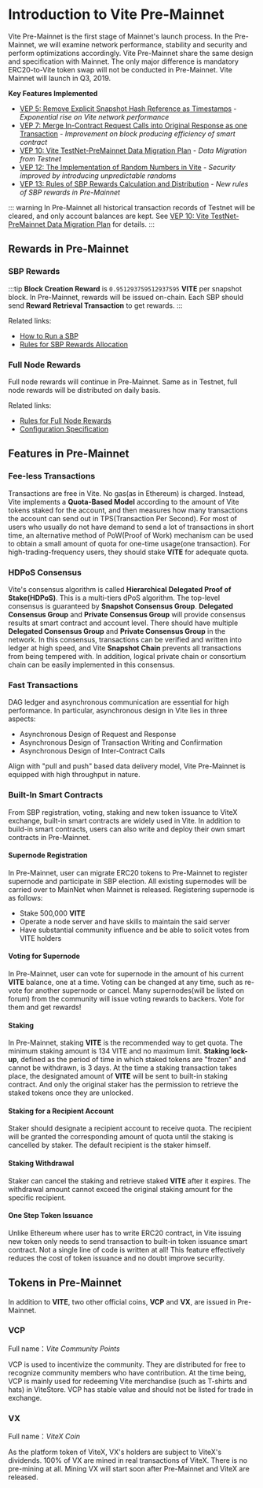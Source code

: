 # Introduction to Vite Pre-Mainnet <Badge text="2.0.x"/>

Vite Pre-Mainnet is the first stage of Mainnet's launch process. In the Pre-Mainnet, we will examine network performance, stability and security and perform optimizations accordingly.
Vite Pre-Mainnet share the same design and specification with Mainnet. The only major difference is mandatory ERC20-to-Vite token swap will not be conducted in Pre-Mainnet.
Vite Mainnet will launch in Q3, 2019.

**Key Features Implemented**

* [VEP 5: Remove Explicit Snapshot Hash Reference as Timestamps](/vep/vep-5.html) - *Exponential rise on Vite network performance*
* [VEP 7: Merge In-Contract Request Calls into Original Response as one Transaction](/vep/vep-7.html) - *Improvement on block producing efficiency of smart contract*
* [VEP 10: Vite TestNet-PreMainnet Data Migration Plan](/vep/vep-10.html) - *Data Migration from Testnet*
* [VEP 12: The Implementation of Random Numbers in Vite](/vep/vep-12.html) - *Security improved by introducing unpredictable randoms*
* [VEP 13: Rules of SBP Rewards Calculation and Distribution](/vep/vep-13.html) - *New rules of SBP rewards in Pre-Mainnet*

::: warning
In Pre-Mainnet all historical transaction records of Testnet will be cleared, and only account balances are kept. 
See [VEP 10: Vite TestNet-PreMainnet Data Migration Plan](/zh/vep/vep-10.html) for details.
:::

## Rewards in Pre-Mainnet

### SBP Rewards

:::tip
**Block Creation Reward** is `0.951293759512937595` **VITE** per snapshot block. In Pre-Mainnet, rewards will be issued on-chain. Each SBP should send **Reward Retrieval Transaction** to get rewards.
:::

Related links:

* [How to Run a SBP][sbp-manage]
* [Rules for SBP Rewards Allocation][sbp-reward]

### Full Node Rewards

Full node rewards will continue in Pre-Mainnet. Same as in Testnet, full node rewards will be distributed on daily basis. 

Related links:

* [Rules for Full Node Rewards][fullnode-reward]
* [Configuration Specification](../node/install.md#full-node-reward)

## Features in Pre-Mainnet

### Fee-less Transactions

Transactions are free in Vite. No gas(as in Ethereum) is charged. Instead, Vite implements a **Quota-Based Model** according to the amount of Vite tokens staked for the account, and then measures how many transactions the account can send out in TPS(Transaction Per Second). 
For most of users who usually do not have demand to send a lot of transactions in short time, an alternative method of PoW(Proof of Work) mechanism can be used to obtain a small amount of quota for one-time usage(one transaction). 
For high-trading-frequency users, they should stake **VITE** for adequate quota.

### HDPoS Consensus

Vite's consensus algorithm is called **Hierarchical Delegated Proof of Stake(HDPoS)**. This is a multi-tiers dPoS algorithm.
The top-level consensus is guaranteed by **Snapshot Consensus Group**. **Delegated Consensus Group** and **Private Consensus Group** will provide consensus results at smart contract and account level.
There should have multiple **Delegated Consensus Group** and **Private Consensus Group** in the network.
In this consensus, transactions can be verified and written into ledger at high speed, and Vite **Snapshot Chain** prevents all transactions from being tempered with. 
In addition, logical private chain or consortium chain can be easily implemented in this consensus.

### Fast Transactions

DAG ledger and asynchronous communication are essential for high performance. In particular, asynchronous design in Vite lies in three aspects: 

* Asynchronous Design of Request and Response 
* Asynchronous Design of Transaction Writing and Confirmation 
* Asynchronous Design of Inter-Contract Calls

Align with "pull and push" based data delivery model, Vite Pre-Mainnet is equipped with high throughput in nature.

### Built-In Smart Contracts

From SBP registration, voting, staking and new token issuance to ViteX exchange, built-in smart contracts are widely used in Vite.
In addition to build-in smart contracts, users can also write and deploy their own smart contracts in Pre-Mainnet.

#### Supernode Registration

In Pre-Mainnet, user can migrate ERC20 tokens to Pre-Mainnet to register supernode and participate in SBP election. All existing supernodes will be carried over to MainNet when Mainnet is released. 
Registering supernode is as follows:

* Stake 500,000 **VITE**
* Operate a node server and have skills to maintain the said server
* Have substantial community influence and be able to solicit votes from VITE holders

#### Voting for Supernode

In Pre-Mainnet, user can vote for supernode in the amount of his current **VITE** balance, one at a time. Voting can be changed at any time, such as re-vote for another supernode or cancel. 
Many supernodes(will be listed on forum) from the community will issue voting rewards to backers. Vote for them and get rewards!

#### Staking

In Pre-Mainnet, staking **VITE** is the recommended way to get quota. The minimum staking amount is 134 VITE and no maximum limit. 
**Staking lock-up**, defined as the period of time in which staked tokens are "frozen" and cannot be withdrawn, is 3 days. At the time a staking transaction takes place, the designated amount of **VITE** will be sent to built-in staking contract. And only the original staker has the permission to retrieve the staked tokens once they are unlocked.

#### Staking for a Recipient Account

Staker should designate a recipient account to receive quota. The recipient will be granted the corresponding amount of quota until the staking is cancelled by staker. The default recipient is the staker himself.

#### Staking Withdrawal

Staker can cancel the staking and retrieve staked **VITE** after it expires. The withdrawal amount cannot exceed the original staking amount for the specific recipient.

#### One Step Token Issuance

Unlike Ethereum where user has to write ERC20 contract, in Vite issuing new token only needs to send transaction to built-in token issuance smart contract. Not a single line of code is written at all!
This feature effectively reduces the cost of token issuance and no doubt improve security.

## Tokens in Pre-Mainnet

In addition to **VITE**, two other official coins, **VCP** and **VX**, are issued in Pre-Mainnet.

### VCP

Full name：*Vite Community Points*

VCP is used to incentivize the community. They are distributed for free to recognize community members who have contribution. At the time being, VCP is mainly used for redeeming Vite merchandise (such as T-shirts and hats) in ViteStore. 
VCP has stable value and should not be listed for trade in exchange.

### VX

Full name：*ViteX Coin*

As the platform token of ViteX, VX's holders are subject to ViteX's dividends. 100% of VX are mined in real transactions of ViteX. There is no pre-mining at all.
Mining VX will start soon after Pre-Mainnet and ViteX are released.

[sbp-reward]: <../rule/sbp.html#SBP-rewards>
[fullnode-reward]: <../rule/fullnode.html>
[sbp-manage]: <../node/sbp.html>
[web-wallet]: <https://wallet.vite.net>


